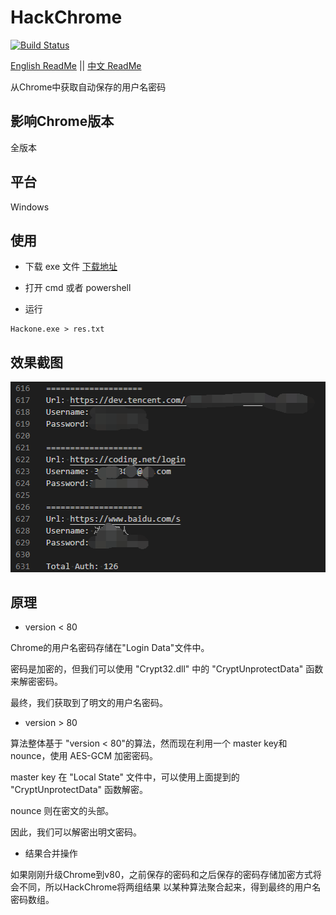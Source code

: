 # HackChrome

[![Build Status](https://travis-ci.com/cckuailong/HackChrome.svg?branch=master)](https://travis-ci.com/cckuailong/HackChrome)

[English ReadMe](https://github.com/cckuailong/HackChrome/blob/master/README.md) || 
[中文 ReadMe](https://github.com/cckuailong/HackChrome/blob/master/README_zh.md)

从Chrome中获取自动保存的用户名密码

## 影响Chrome版本

全版本

## 平台

Windows

## 使用

- 下载 exe 文件 [下载地址](https://github.com/cckuailong/HackChrome/releases/tag/v0.1)

- 打开 cmd 或者 powershell

- 运行

```
Hackone.exe > res.txt
```

## 效果截图

![demo](image/result.png)

## 原理

- version < 80

Chrome的用户名密码存储在"Login Data"文件中。

密码是加密的，但我们可以使用 "Crypt32.dll" 中的 "CryptUnprotectData" 函数来解密密码。

最终，我们获取到了明文的用户名密码。

- version > 80

算法整体基于 "version < 80"的算法，然而现在利用一个 master key和nounce，使用 AES-GCM 加密密码。

master key 在 "Local State" 文件中，可以使用上面提到的 "CryptUnprotectData" 函数解密。

nounce 则在密文的头部。

因此，我们可以解密出明文密码。

- 结果合并操作

如果刚刚升级Chrome到v80，之前保存的密码和之后保存的密码存储加密方式将会不同，所以HackChrome将两组结果
以某种算法聚合起来，得到最终的用户名密码数组。
